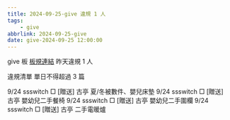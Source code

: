 ```yaml
---
title: 2024-09-25-give 違規 1 人
tags:
    - give
abbrlink: 2024-09-25-give
date: give-2024-09-25 12:00:00
---
```

give 板 [板規連結](https://www.ptt.cc/bbs/give/M.1612495900.A.C32.html)
昨天違規 1 人
<!-- more -->

違規清單
單日不得超過 3 篇

9/24 ssswitch □ [贈送] 古亭 夏/冬被數件、嬰兒床墊
9/24 ssswitch □ [贈送] 古亭 嬰幼兒二手餐椅
9/24 ssswitch □ [贈送] 古亭 嬰幼兒二手圍欄
9/24 ssswitch □ [贈送] 古亭 二手電暖爐